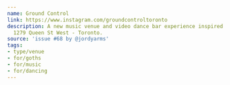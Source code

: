 ```yaml
---
name: Ground Control
link: https://www.instagram.com/groundcontroltoronto
description: A new music venue and video dance bar experience inspired by David Bowie.
  1279 Queen St West - Toronto.
source: 'issue #68 by @jordyarms'
tags:
- type/venue
- for/goths
- for/music
- for/dancing
---
```


<!-- Community added from GitHub issue #68 -->
